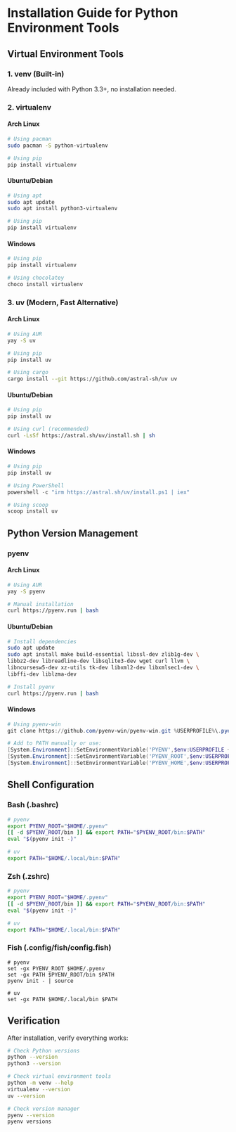# Installation Guide for Python Environment Tools

## Virtual Environment Tools

### 1. venv (Built-in)
Already included with Python 3.3+, no installation needed.

### 2. virtualenv

#### Arch Linux
```bash
# Using pacman
sudo pacman -S python-virtualenv

# Using pip
pip install virtualenv
```

#### Ubuntu/Debian
```bash
# Using apt
sudo apt update
sudo apt install python3-virtualenv

# Using pip
pip install virtualenv
```

#### Windows
```powershell
# Using pip
pip install virtualenv

# Using chocolatey
choco install virtualenv
```

### 3. uv (Modern, Fast Alternative)

#### Arch Linux
```bash
# Using AUR
yay -S uv

# Using pip
pip install uv

# Using cargo
cargo install --git https://github.com/astral-sh/uv uv
```

#### Ubuntu/Debian
```bash
# Using pip
pip install uv

# Using curl (recommended)
curl -LsSf https://astral.sh/uv/install.sh | sh
```

#### Windows
```powershell
# Using pip
pip install uv

# Using PowerShell
powershell -c "irm https://astral.sh/uv/install.ps1 | iex"

# Using scoop
scoop install uv
```

## Python Version Management

### pyenv

#### Arch Linux
```bash
# Using AUR
yay -S pyenv

# Manual installation
curl https://pyenv.run | bash
```

#### Ubuntu/Debian
```bash
# Install dependencies
sudo apt update
sudo apt install make build-essential libssl-dev zlib1g-dev \
libbz2-dev libreadline-dev libsqlite3-dev wget curl llvm \
libncursesw5-dev xz-utils tk-dev libxml2-dev libxmlsec1-dev \
libffi-dev liblzma-dev

# Install pyenv
curl https://pyenv.run | bash
```

#### Windows
```powershell
# Using pyenv-win
git clone https://github.com/pyenv-win/pyenv-win.git %USERPROFILE%\.pyenv

# Add to PATH manually or use:
[System.Environment]::SetEnvironmentVariable('PYENV',$env:USERPROFILE + "\.pyenv\pyenv-win\","User")
[System.Environment]::SetEnvironmentVariable('PYENV_ROOT',$env:USERPROFILE + "\.pyenv\pyenv-win\","User")
[System.Environment]::SetEnvironmentVariable('PYENV_HOME',$env:USERPROFILE + "\.pyenv\pyenv-win\","User")
```

## Shell Configuration

### Bash (.bashrc)
```bash
# pyenv
export PYENV_ROOT="$HOME/.pyenv"
[[ -d $PYENV_ROOT/bin ]] && export PATH="$PYENV_ROOT/bin:$PATH"
eval "$(pyenv init -)"

# uv
export PATH="$HOME/.local/bin:$PATH"
```

### Zsh (.zshrc)
```zsh
# pyenv
export PYENV_ROOT="$HOME/.pyenv"
[[ -d $PYENV_ROOT/bin ]] && export PATH="$PYENV_ROOT/bin:$PATH"
eval "$(pyenv init -)"

# uv
export PATH="$HOME/.local/bin:$PATH"
```

### Fish (.config/fish/config.fish)
```fish
# pyenv
set -gx PYENV_ROOT $HOME/.pyenv
set -gx PATH $PYENV_ROOT/bin $PATH
pyenv init - | source

# uv
set -gx PATH $HOME/.local/bin $PATH
```

## Verification

After installation, verify everything works:

```bash
# Check Python versions
python --version
python3 --version

# Check virtual environment tools
python -m venv --help
virtualenv --version
uv --version

# Check version manager
pyenv --version
pyenv versions
```